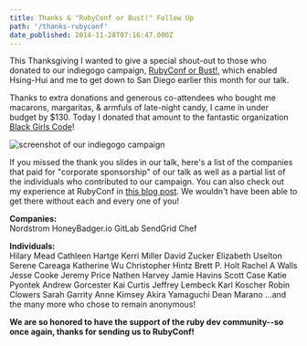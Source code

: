 ```yaml
---
title: Thanks & "RubyConf or Bust!" Follow Up
path: '/thanks-rubyconf'
date_published: 2014-11-28T07:16:47.000Z
---
```


This Thanksgiving I wanted to give a special shout-out to those who donated to our indiegogo campaign, [RubyConf or Bust!](https://www.indiegogo.com/projects/rubyconf-or-bust/x/4703068), which enabled Hsing-Hui and me to get down to San Diego earlier this month for our talk.

Thanks to extra donations and generous co-attendees who bought me macarons, margaritas, & armfuls of late-night candy, I came in under budget by \$130. Today I donated that amount to the fantastic organization [Black Girls Code](http://www.blackgirlscode.com)!

![screenshot of our indiegogo campaign](/content/images/2014/Nov/Screen-Shot-2014-11-27-at-15-13-06-.png)

If you missed the thank you slides in our talk, here's a list of the companies that paid for "corporate sponsorship" of our talk as well as a partial list of the individuals who contributed to our campaign. You can also check out my experience at RubyConf in [this blog post](http://lizmrush.com/conference-recap-2014-speaker-notes/). We wouldn't have been able to get there without each and every one of you!

**Companies:**  
Nordstrom
HoneyBadger.io
GitLab
SendGrid
Chef

**Individuals:**  
Hilary Mead
Cathleen Hartge
Kerri Miller
David Zucker
Elizabeth Uselton
Serene Careaga
Katherine Wu
Christopher Hintz
Brett P. Holt
Rachel A Walls
Jesse Cooke
Jeremy Price
Nathen Harvey
Jamie Havins
Scott Case
Katie Pyontek
Andrew Gorcester
Kai Curtis
Jeffrey Lembeck
Karl Koscher
Robin Clowers
Sarah Garrity
Anne Kimsey
Akira Yamaguchi
Dean Marano
...and the many more who chose to remain anonymous!

**We are so honored to have the support of the ruby dev community--so once again, thanks for sending us to RubyConf!**

